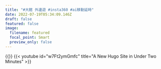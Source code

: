 ```yaml
---
title: "#大館 外邊遊 #insta360 #ai移動延時"
date: 2022-07-19T05:34:09.146Z
draft: false
featured: false
image:
  filename: featured
  focal_point: Smart
  preview_only: false
---
```

{{<youtube id="DY-mR9APBwc" title="#大館 外邊遊 #insta360 #ai移動延時">}}
{{< youtube id="w7Ft2ymGmfc" title="A New Hugo Site in Under Two Minutes" >}}